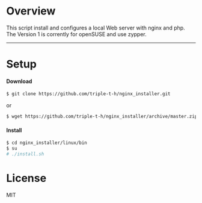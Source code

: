 # Overview

This script install and configures a local Web server with nginx and php. The Version 1 is corrently for openSUSE and use zypper.

----------

# Setup
#### Download

```sh
$ git clone https://github.com/triple-t-h/nginx_installer.git
```

or

```sh
$ wget https://github.com/triple-t-h/nginx_installer/archive/master.zip && unzip master.zip
```

#### Install

```sh
$ cd nginx_installer/linux/bin
$ su
# ./install.sh
```

# License

MIT

